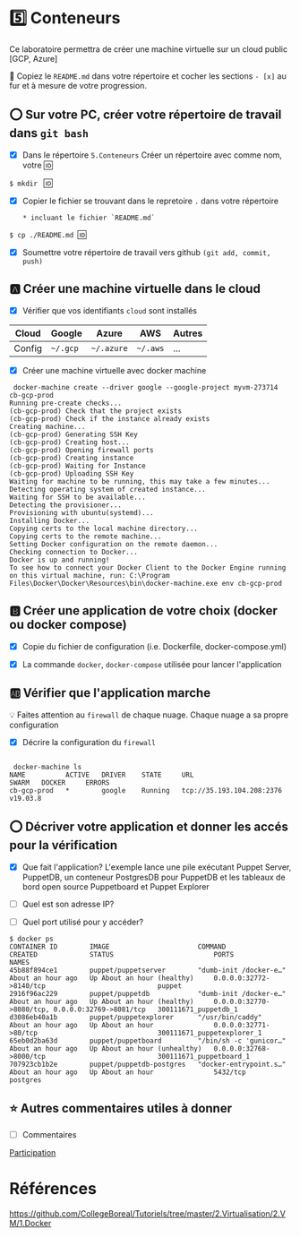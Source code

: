 # :five: Conteneurs

Ce laboratoire permettra de créer une machine virtuelle sur un cloud public [GCP, Azure]

:closed_book: Copiez le `README.md` dans votre répertoire et cocher les sections `- [x]` au fur et à mesure de votre progression.

## :o: Sur votre PC, créer votre répertoire de travail dans `git bash`

- [x] Dans le répertoire `5.Conteneurs` Créer un répertoire avec comme nom, votre :id:

`$ mkdir ` :id:

- [x] Copier le fichier se trouvant dans le repretoire `.` dans votre répertoire

      * incluant le fichier `README.md` 


`$ cp ./README.md `:id:` `

- [x] Soumettre votre répertoire de travail vers github `(git add, commit, push)` 

## :a: Créer une machine virtuelle dans le cloud

- [x] Vérifier que vos identifiants `cloud` sont installés

| Cloud  |  Google  | Azure       | AWS      |  Autres |
|--------|----------|-------------|----------|---------|
| Config | `~/.gcp` | `~/.azure`  | `~/.aws` |  ...    |

- [x] Créer une machine virtuelle avec docker machine

```
 docker-machine create --driver google --google-project myvm-273714 cb-gcp-prod
Running pre-create checks...
(cb-gcp-prod) Check that the project exists
(cb-gcp-prod) Check if the instance already exists
Creating machine...
(cb-gcp-prod) Generating SSH Key
(cb-gcp-prod) Creating host...
(cb-gcp-prod) Opening firewall ports
(cb-gcp-prod) Creating instance
(cb-gcp-prod) Waiting for Instance
(cb-gcp-prod) Uploading SSH Key
Waiting for machine to be running, this may take a few minutes...
Detecting operating system of created instance...
Waiting for SSH to be available...
Detecting the provisioner...
Provisioning with ubuntu(systemd)...
Installing Docker...
Copying certs to the local machine directory...
Copying certs to the remote machine...
Setting Docker configuration on the remote daemon...
Checking connection to Docker...
Docker is up and running!
To see how to connect your Docker Client to the Docker Engine running on this virtual machine, run: C:\Program Files\Docker\Docker\Resources\bin\docker-machine.exe env cb-gcp-prod

```

## :b: Créer une application de votre choix (docker ou docker compose)

- [x] Copie du fichier de configuration (i.e. Dockerfile, docker-compose.yml)

- [x] La commande `docker`, `docker-compose` utilisée pour lancer l'application

## :ab: Vérifier que l'application marche

:bulb: Faites attention au `firewall` de chaque nuage. Chaque nuage a sa propre configuration

- [x] Décrire la configuration du `firewall`
```

 docker-machine ls
NAME          ACTIVE   DRIVER    STATE     URL                         SWARM   DOCKER     ERRORS
cb-gcp-prod   *        google    Running   tcp://35.193.104.208:2376           v19.03.8

```

## :o: Décriver votre application et donner les accés pour la vérification 

- [x] Que fait l'application?
L'exemple lance une pile exécutant Puppet Server, PuppetDB, un conteneur PostgresDB pour PuppetDB et les tableaux de bord open source Puppetboard et Puppet Explorer

- [ ] Quel est son adresse IP?


- [ ] Quel port utilisé pour y accéder?

```
$ docker ps
CONTAINER ID        IMAGE                      COMMAND                  CREATED             STATUS                         PORTS                                              NAMES
45b88f894ce1        puppet/puppetserver        "dumb-init /docker-e…"   About an hour ago   Up About an hour (healthy)     0.0.0.0:32772->8140/tcp                            puppet
2916f96ac229        puppet/puppetdb            "dumb-init /docker-e…"   About an hour ago   Up About an hour (healthy)     0.0.0.0:32770->8080/tcp, 0.0.0.0:32769->8081/tcp   300111671_puppetdb_1
d3086eb40a1b        puppet/puppetexplorer      "/usr/bin/caddy"         About an hour ago   Up About an hour               0.0.0.0:32771->80/tcp                              300111671_puppetexplorer_1
65eb0d2ba63d        puppet/puppetboard         "/bin/sh -c 'gunicor…"   About an hour ago   Up About an hour (unhealthy)   0.0.0.0:32768->8000/tcp                            300111671_puppetboard_1
707923cb1b2e        puppet/puppetdb-postgres   "docker-entrypoint.s…"   About an hour ago   Up About an hour               5432/tcp                                           postgres
```

## :star: Autres commentaires utiles à donner

- [ ] Commentaires

[Participation](Participation.md)

# Références

https://github.com/CollegeBoreal/Tutoriels/tree/master/2.Virtualisation/2.VM/1.Docker

